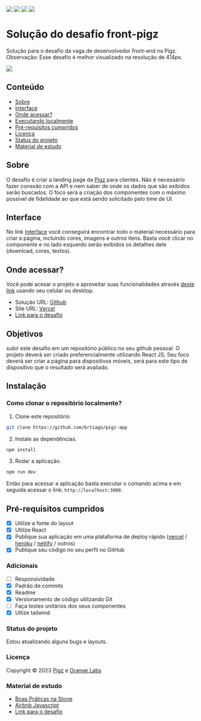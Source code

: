 ![](https://img.shields.io/badge/React-20232A?style=for-the-badge&logo=react&logoColor=61DAFB)
![](https://img.shields.io/badge/Tailwind_CSS-38B2AC?style=for-the-badge&logo=tailwind-css&logoColor=white)
![](https://img.shields.io/badge/Adobe%20XD-470137?style=for-the-badge&logo=Adobe%20XD&logoColor=#FF61F6)
![](https://img.shields.io/github/license/{brtiago}/{repo-name}.svg)

# Solução do desafio front-pigz

Solução para o desafio da vaga de desenvolvedor front-end na Pigz. Observação: Esse desafio é melhor visualizado na resolução de 414px.

![](../pigz-app/public/images/burguer_2.png)

## Conteúdo

- [Sobre](#sobre)
- [Interface](#interface)
- [Onde acessar?](#onde-acessar)
- [Executando localmente](#instalação)
- [Pré-requisitos cumpridos](#pré-requisitos-cumpridos)
- [Licença](#licença)
- [Status do projeto](#status-do-projeto)
- [Material de estudo](#material-de-estudo)

## Sobre
O desafio é criar a landing page da [Pigz](https://pigz.com.br/) para clientes. Não é necessário fazer conexão com a API e nem saber de onde os dados que são exibidos serão buscados. O foco será a criação dos componentes com o máximo possível de fidelidade ao que está sendo solicitado pelo time de UI.

## Interface
No link [Interface](https://xd.adobe.com/view/ff23f156-a96e-4cf3-a0fb-bc2646c1945a-aa70/specs/) você conseguirá encontrar todo o material necessário para criar a página, incluindo cores, imagens e outros itens. Basta você clicar no componente e no lado esquerdo serão exibidos os detalhes dele (download, cores, textos).

## Onde acessar?
Você pode acesar o projeto e aproveitar suas funcionalidades através [deste link](https://pigz-app.vercel.app/ "Pigz app") usando seu celular ou desktop.

- Solução URL: [Github](https://github.com/brtiago/pigz-app)
- Site URL: [Vercel](https://pigz-app.vercel.app/)
- [Link para o desafio](https://github.com/orangebr/desafio-front-pigz)

## Objetivos

subir este desafio em um repositório público no seu github pessoal.
O projeto deverá ser criado preferencialmente utilizando React JS;
Seu foco deverá ser criar a página para dispositivos móveis, será para este tipo de dispositivo que o resultado será avaliado.

## Instalação

### Como clonar o repositório localmente?
1. Clone este repositório
```bash
git clone https://github.com/brtiago/pigz-app
```
2. Instale as dependências.

```bash
npm install
```

3. Rodar a aplicação.
```bash
npm run dev
```

Então para acessar a aplicação basta executar o comando acima e em seguida acessar o link: `http://localhost:3000`.

## Pré-requisitos cumpridos
- [x] Utilize a fonte do layout
- [x] Utilize React
- [x] Publique sua aplicação em uma plataforma de deploy rápido ([vercel](https://zeit.co/) / [heroku](https://www.heroku.com) / [netlify](https://www.netlify.com) / outros)
- [x] Publique seu código no seu perfil no GitHub

### Adicionais
- [ ] Responsividade
- [x] Padrão de commits
- [x] Readme
- [x] Versionamento de código utilizando Git
- [ ] Faça testes unitários dos seus componentes
- [x] Utlize tailwind

### Status do projeto
Estou atualizando alguns bugs e layouts.

### Licença
Copyright © 2023 [Pigz](https://pigz.com.br/) e [Orange Labs](https://orangelabs.com.br/)


### Material de estudo
- [Boas Práticas na Stone](https://github.com/stone-payments/stoneco-best-practices/blob/master/README_pt.md)
- [Airbnb Javascript](https://github.com/airbnb/javascript)
- [Link para o desafio](https://github.com/orangebr/desafio-front-pigz)